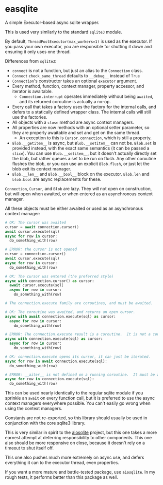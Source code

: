 # easqlite
A simple Executor-based async sqlite wrapper.

This is used very similarly to the standard `sqlite3` module.

By default, `ThreadPoolExecutor(max_workers=1)` is used as the executor.  If you
pass your own executor, you are responsible for shutting it down and ensuring it
only uses one thread.

Differences from `sqlite3`:

* `connect` is not a function, but just an alias to the `Connection` class.
* `Connect` `check_same_thread` defaults to `__debug__` instead of `True`
* `Connection`'s constructor takes an optional `executor` argument.
* Every method, function, context manager, property accessor, and iterator is
  awaitable.
  * `Connection.interrupt` operates immediately without being `awaited`, and its
    returned coroutine is actually a no-op.
* Every call that takes a factory uses the factory for the internal calls, and
  defers to a statically defined wrapper class.  The internal calls will still
  use the factories.
* All objects with a `close` method are async context managers.
* All properties are now methods with an optional setter parameter, so they
  are properly awaitable and set and get on the same thread.
  * An exception to this is `Cursor.connection`, which is still a property.
* `Blob.__getitem__` is async, but `Blob.__setitem__` can not be.  `Blob.set` is
  provided instead, with the exact same semantics (it can be passed a `slice`).
  You can use `Blob.__setitem__`, but it doesn't actually directly set the blob,
  but rather queues a set to be run on flush.  Any other coroutine flushes the
  blob, or you can use an explicit `Blob.flush`, or just let the blob exit its
  context manager.
* `Blob.__len__` and `Blob.__bool__` block on the executor. `Blob.len` and
  `blob.bool` are async replacements for these.

`Connection`, `Cursor`, and `Blob` are lazy.  They will not open on
construction, but will open when awaited, or when entered as an asynchronous
context manager.

All these objects must be either awaited or used as an asynchronous context manager:

```python
# OK: The cursor was awaited
cursor = await connection.cursor()
await cursor.execute(sql)
async for row in cursor:
  do_something_with(row)

# ERROR: the cursor is not opened
cursor = connection.cursor()
await cursor.execute(sql)
async for row in cursor:
  do_something_with(row)

# OK: The cursor was entered (the preferred style)
async with connection.cursor() as cursor:
  await cursor.execute(sql)
  async for row in cursor:
    do_something_with(row)

# The connection.execute family are coroutines, and must be awaited.

# OK: The coroutine was awaited, and returns an open cursor.
async with await connection.execute(sql) as cursor:
  async for row in cursor:
    do_something_with(row)

# ERROR: The connection.execute result is a coroutine.  It is not a context manager
async with connection.execute(sql) as cursor:
  async for row in cursor:
    do_something_with(row)

# OK: connection.execute opens its cursor, it can just be iterated.
async for row in await connection.execute(sql):
  do_something_with(row)

# ERROR: __aiter__ is not defined on a running coroutine.  It must be awaited.
async for row in connection.execute(sql):
  do_something_with(row)
```

This can be used nearly identically to the regular sqlite module if you sprinkle
an `await` on every function call, but it is preferred to use the async context
managers everywhere possible.  You can't easily go wrong when using the context
managers.

Constants are not re-exported, so this library should usually be used in
conjunction with the core sqlite3 library.

This is very similar in spirit to the
[aiosqlite](https://github.com/omnilib/aiosqlite) project, but this one takes a
more earnest attempt at deferring responsibility to other components.  This one
also should be more responsive on close, because it doesn't rely on a timeout to
shut itself off.

This one also pushes much more extremely on async use, and defers everything it
can to the executor thread, even properties.

If you want a more mature and battle-tested package, use `aiosqlite`.  In my
rough tests, it performs better than this package as well.
